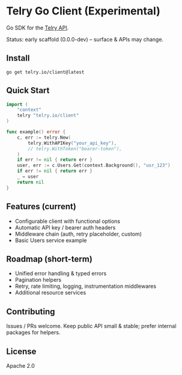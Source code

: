 # Telry Go Client (Experimental)

Go SDK for the [Telry API](https:/pwd/api.telry.io).

Status: early scaffold (0.0.0-dev) – surface & APIs may change.

## Install

```
go get telry.io/client@latest
```

## Quick Start

```go
import (
	"context"
	telry "telry.io/client"
)

func example() error {
	c, err := telry.New(
		telry.WithAPIKey("your_api_key"),
		// telry.WithToken("bearer-token"),
	)
	if err != nil { return err }
	user, err := c.Users.Get(context.Background(), "usr_123")
	if err != nil { return err }
	_ = user
	return nil
}
```

## Features (current)

- Configurable client with functional options
- Automatic API key / bearer auth headers
- Middleware chain (auth, retry placeholder, custom)
- Basic Users service example

## Roadmap (short-term)

- Unified error handling & typed errors
- Pagination helpers
- Retry, rate limiting, logging, instrumentation middlewares
- Additional resource services

## Contributing

Issues / PRs welcome. Keep public API small & stable; prefer internal packages for helpers.

## License

Apache 2.0
